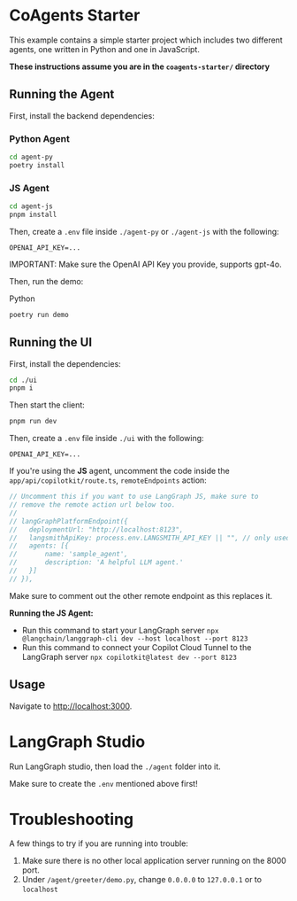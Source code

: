 # CoAgents Starter

This example contains a simple starter project which includes two different agents, one written in Python and one in JavaScript.

**These instructions assume you are in the `coagents-starter/` directory**

## Running the Agent

First, install the backend dependencies:

### Python Agent

```sh
cd agent-py
poetry install
```

### JS Agent

```sh
cd agent-js
pnpm install
```

Then, create a `.env` file inside `./agent-py` or `./agent-js` with the following:

```
OPENAI_API_KEY=...
```

IMPORTANT:
Make sure the OpenAI API Key you provide, supports gpt-4o.

Then, run the demo:

Python

```sh
poetry run demo
```


## Running the UI

First, install the dependencies:

```sh
cd ./ui
pnpm i
```

Then start the client:

```sh
pnpm run dev
```

Then, create a `.env` file inside `./ui` with the following:

```
OPENAI_API_KEY=...
```

If you're using the **JS** agent, uncomment the code inside the `app/api/copilotkit/route.ts`, `remoteEndpoints` action: 

```ts
// Uncomment this if you want to use LangGraph JS, make sure to 
// remove the remote action url below too.
//
// langGraphPlatformEndpoint({
//   deploymentUrl: "http://localhost:8123",
//   langsmithApiKey: process.env.LANGSMITH_API_KEY || "", // only used in LangGraph Platform deployments
//   agents: [{
//       name: 'sample_agent', 
//       description: 'A helpful LLM agent.'
//   }]
// }),
```

Make sure to comment out the other remote endpoint as this replaces it.

**Running the JS Agent:**
- Run this command to start your LangGraph server `npx @langchain/langgraph-cli dev --host localhost --port 8123`
- Run this command to connect your Copilot Cloud Tunnel to the LangGraph server `npx copilotkit@latest dev --port 8123`


## Usage

Navigate to [http://localhost:3000](http://localhost:3000).

# LangGraph Studio

Run LangGraph studio, then load the `./agent` folder into it.

Make sure to create the `.env` mentioned above first!

# Troubleshooting

A few things to try if you are running into trouble:

1. Make sure there is no other local application server running on the 8000 port.
2. Under `/agent/greeter/demo.py`, change `0.0.0.0` to `127.0.0.1` or to `localhost`
